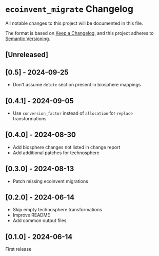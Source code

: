 # `ecoinvent_migrate` Changelog

All notable changes to this project will be documented in this file.

The format is based on [Keep a Changelog](https://keepachangelog.com/en/1.0.0/),
and this project adheres to [Semantic Versioning](https://semver.org/spec/v2.0.0.html).

## [Unreleased]

## [0.5] - 2024-09-25

* Don't assume `delete` section present in biosphere mappings

## [0.4.1] - 2024-09-05

* Use `conversion_factor` instead of `allocation` for `replace` transformations

## [0.4.0] - 2024-08-30

* Add biosphere changes not listed in change report
* Add additional patches for technosphere

## [0.3.0] - 2024-08-13

* Patch missing ecoinvent migrations

## [0.2.0] - 2024-06-14

* Skip empty technosphere transformations
* Improve README
* Add common output files

## [0.1.0] - 2024-06-14

First release

